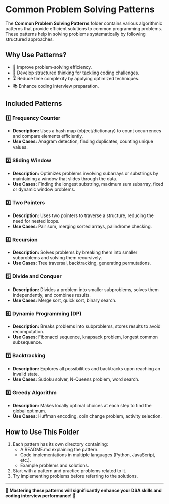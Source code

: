 # Common Problem Solving Patterns

The **Common Problem Solving Patterns** folder contains various algorithmic patterns that provide efficient solutions to common programming problems. These patterns help in solving problems systematically by following structured approaches.

## Why Use Patterns?

- 🚀 Improve problem-solving efficiency.
- 🧠 Develop structured thinking for tackling coding challenges.
- ⏳ Reduce time complexity by applying optimized techniques.
- 📚 Enhance coding interview preparation.

## Included Patterns

### 1️⃣ Frequency Counter

- **Description:** Uses a hash map (object/dictionary) to count occurrences and compare elements efficiently.
- **Use Cases:** Anagram detection, finding duplicates, counting unique values.

### 2️⃣ Sliding Window

- **Description:** Optimizes problems involving subarrays or substrings by maintaining a window that slides through the data.
- **Use Cases:** Finding the longest substring, maximum sum subarray, fixed or dynamic window problems.

### 3️⃣ Two Pointers

- **Description:** Uses two pointers to traverse a structure, reducing the need for nested loops.
- **Use Cases:** Pair sum, merging sorted arrays, palindrome checking.

### 4️⃣ Recursion

- **Description:** Solves problems by breaking them into smaller subproblems and solving them recursively.
- **Use Cases:** Tree traversal, backtracking, generating permutations.

### 5️⃣ Divide and Conquer

- **Description:** Divides a problem into smaller subproblems, solves them independently, and combines results.
- **Use Cases:** Merge sort, quick sort, binary search.

### 6️⃣ Dynamic Programming (DP)

- **Description:** Breaks problems into subproblems, stores results to avoid recomputation.
- **Use Cases:** Fibonacci sequence, knapsack problem, longest common subsequence.

### 7️⃣ Backtracking

- **Description:** Explores all possibilities and backtracks upon reaching an invalid state.
- **Use Cases:** Sudoku solver, N-Queens problem, word search.

### 8️⃣ Greedy Algorithm

- **Description:** Makes locally optimal choices at each step to find the global optimum.
- **Use Cases:** Huffman encoding, coin change problem, activity selection.

## How to Use This Folder

1. Each pattern has its own directory containing:
   - A README.md explaining the pattern.
   - Code implementations in multiple languages (Python, JavaScript, etc.).
   - Example problems and solutions.
2. Start with a pattern and practice problems related to it.
3. Try implementing problems before referring to the solutions.

---

📌 **Mastering these patterns will significantly enhance your DSA skills and coding interview performance!** 🚀
